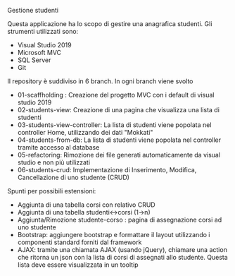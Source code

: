 ﻿Gestione studenti

Questa applicazione ha lo scopo di gestire una anagrafica studenti.
Gli strumenti utilizzati sono:
- Visual Studio 2019
- Microsoft MVC
- SQL Server
- Git

Il repository è suddiviso in 6 branch. In ogni branch viene svolto 

- 01-scaffholding : Creazione del progetto MVC con i default di visual studio 2019
- 02-students-view: Creazione di una pagina che visualizza una lista di studenti
- 03-students-view-controller: La lista di studenti viene popolata nel controller Home, utilizzando dei dati "Mokkati"
- 04-students-from-db: La lista di studenti viene popolata nel controller tramite accesso al database
- 05-refactoring: Rimozione dei file generati automaticamente da visual studio e non più utilizzati
- 06-students-crud: Implementazione di Inserimento, Modifica, Cancellazione di uno studente (CRUD)

Spunti per possibili estensioni:

- Aggiunta di una tabella corsi con relativo CRUD
- Aggiunta di una tabella studenti<->corsi (1->n)
- Aggiunta/Rimozione studente-corso : pagina di assegnazione corsi ad uno studente
- Bootstrap: aggiungere bootstrap e formattare il layout utilizzando i componenti standard forniti dal framework
- AJAX: tramite una chiamata AJAX (usando jQuery), chiamare una action che ritorna un json con la lista di corsi di assegnati allo studente.
Questa lista deve essere visualizzata in un tooltip